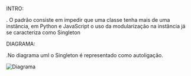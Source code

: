 INTRO:

. O padrão consiste em impedir que uma classe tenha mais de uma instãncia, em Python e JavaScript o uso da modularização na instância já se caracteriza como Singleton


DIAGRAMA:

.No diagrama uml o Singleton é representado como autoligação.

![Diagrama](https://user-images.githubusercontent.com/58054086/131202494-46f1508e-b57e-4be8-a6b7-41c9d2af4cae.png)

